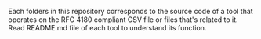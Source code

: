 Each folders in this repository corresponds to the source code of a tool that operates on the RFC 4180 compliant CSV file or files that's related to it. Read README.md file of each tool to understand its function.
